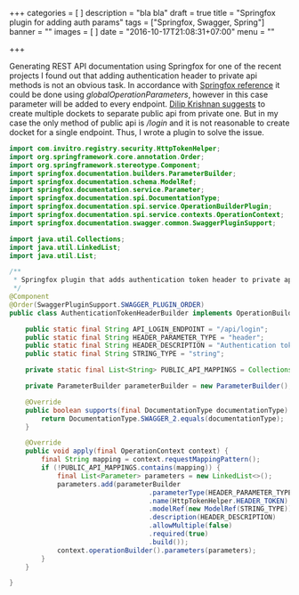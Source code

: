 +++
categories = [
]
description = "bla bla"
draft = true
title = "Springfox plugin for adding auth params"
tags = ["Springfox, Swagger, Spring"]
banner = ""
images = [
]
date = "2016-10-17T21:08:31+07:00"
menu = ""

+++

Generating REST API documentation using Springfox for one of the recent projects I found out that adding authentication header to private api methods is not an obvious task. In accordance with [Springfox reference](http://springfox.github.io/springfox/docs/current/) it could be done using *globalOperationParameters*, however in this case parameter will be added to every endpoint. [Dilip Krishnan suggests](http://stackoverflow.com/questions/36475452/reuse-complex-spring-fox-swagger-annotation) to create multiple dockets to separate public api from private one. But in my case the only method of public api is */login* and it is not reasonable to create docket for a single endpoint. Thus, I wrote a plugin to solve the issue. 
<!--more-->

```java
import com.invitro.registry.security.HttpTokenHelper;
import org.springframework.core.annotation.Order;
import org.springframework.stereotype.Component;
import springfox.documentation.builders.ParameterBuilder;
import springfox.documentation.schema.ModelRef;
import springfox.documentation.service.Parameter;
import springfox.documentation.spi.DocumentationType;
import springfox.documentation.spi.service.OperationBuilderPlugin;
import springfox.documentation.spi.service.contexts.OperationContext;
import springfox.documentation.swagger.common.SwaggerPluginSupport;

import java.util.Collections;
import java.util.LinkedList;
import java.util.List;

/**
 * Springfox plugin that adds authentication token header to private api methods in documentation.
 */
@Component
@Order(SwaggerPluginSupport.SWAGGER_PLUGIN_ORDER)
public class AuthenticationTokenHeaderBuilder implements OperationBuilderPlugin {

    public static final String API_LOGIN_ENDPOINT = "/api/login";
    public static final String HEADER_PARAMETER_TYPE = "header";
    public static final String HEADER_DESCRIPTION = "Authentication token (see " + API_LOGIN_ENDPOINT + ")";
    public static final String STRING_TYPE = "string";

    private static final List<String> PUBLIC_API_MAPPINGS = Collections.singletonList(API_LOGIN_ENDPOINT);

    private ParameterBuilder parameterBuilder = new ParameterBuilder();

    @Override
    public boolean supports(final DocumentationType documentationType) {
        return DocumentationType.SWAGGER_2.equals(documentationType);
    }

    @Override
    public void apply(final OperationContext context) {
        final String mapping = context.requestMappingPattern();
        if (!PUBLIC_API_MAPPINGS.contains(mapping)) {
            final List<Parameter> parameters = new LinkedList<>();
            parameters.add(parameterBuilder
                                   .parameterType(HEADER_PARAMETER_TYPE)
                                   .name(HttpTokenHelper.HEADER_TOKEN)
                                   .modelRef(new ModelRef(STRING_TYPE))
                                   .description(HEADER_DESCRIPTION)
                                   .allowMultiple(false)
                                   .required(true)
                                   .build());
            context.operationBuilder().parameters(parameters);
        }
    }

}
```